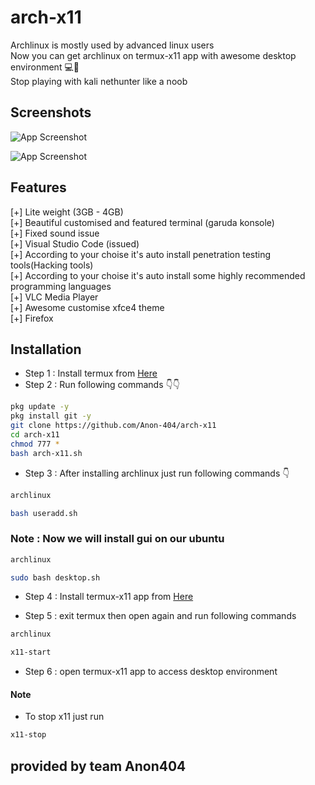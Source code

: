 # arch-x11
Archlinux is mostly used by advanced linux users <br>
Now you can get archlinux on termux-x11 app with awesome desktop environment 💻📱 <br>
Stop playing with kali nethunter like a noob 

## Screenshots

![App Screenshot](https://i.imgur.com/hK1F7iB.jpg)

![App Screenshot](https://i.imgur.com/3ollDJV.jpeg)

## Features

[+] Lite weight (3GB - 4GB)<br>
[+] Beautiful customised and featured terminal (garuda konsole) <br>
[+] Fixed sound issue<br>
[+] Visual Studio Code (issued)<br>
[+] According to your choise it's auto install penetration testing tools(Hacking tools)<br>
[+] According to your choise it's auto install some highly recommended programming languages<br>
[+] VLC Media Player<br>
[+] Awesome customise xfce4 theme<br>
[+] Firefox<br>

## Installation

- Step 1 : Install termux from [Here](https://f-droid.org/repo/com.termux_1020.apk)
- Step 2 : Run following commands 👇👇

```bash
pkg update -y
pkg install git -y
git clone https://github.com/Anon-404/arch-x11
cd arch-x11
chmod 777 *
bash arch-x11.sh
```

- Step 3 : After installing archlinux just run following commands 👇

```bash
archlinux 
```
```bash
bash useradd.sh
```
### Note : Now we will install gui on our ubuntu

```bash
archlinux 
```
```bash
sudo bash desktop.sh
```
- Step 4 : Install termux-x11 app from [Here](https://github.com/termux/termux-x11/releases/download/nightly/app-universal-debug.apk)

- Step 5 : exit termux then open again and run following commands

```bash
archlinux 
```
```bash
x11-start
```
- Step 6 : open termux-x11 app to access desktop environment

#### Note

- To stop x11 just run
```bash
x11-stop
```

## provided by team Anon404
